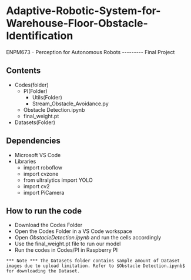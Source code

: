 # Adaptive-Robotic-System-for-Warehouse-Floor-Obstacle-Identification
ENPM673 - Perception for Autonomous Robots --------- Final Project

## Contents
- Codes(folder)
    - PI(Folder)
        - Utils(Folder)
        - Stream_Obstacle_Avoidance.py
    - Obstacle Detection.ipynb
    - final_weight.pt
- Datasets(Folder)

## Dependencies
- Microsoft VS Code
- Libraries
    - import roboflow
    - import cvzone
    - from ultralytics import YOLO
    - import cv2
    - import PiCamera


## How to run the code
- Download the Codes Folder
- Open the Codes Folder in a VS Code workspace
- Open $Obstacle Detection.ipynb$ and run the cells accordingly
- Use the final_weight.pt file to run our model
- Run the codes in Codes/PI in Raspberry PI

``
 *** Note ***
The Datasets folder contains sample amount of Dataset images due to upload limitation. Refer to $Obstacle Detection.ipynb$ for downloading the Dataset.
``

